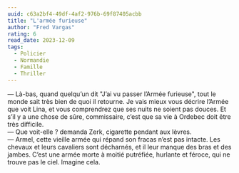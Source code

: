 ```yaml
---
uuid: c63a2bf4-49df-4af2-976b-69f87405acbb
title: "L'armée furieuse"
author: "Fred Vargas"
rating: 6
read_date: 2023-12-09
tags:
  - Policier
  - Normandie
  - Famille
  - Thriller
---
```


— Là-bas, quand quelqu’un dit "J’ai vu passer l’Armée furieuse", tout le monde sait très bien de quoi il retourne. Je vais mieux vous décrire l’Armée que voit Lina, et vous comprendrez que ses nuits ne soient pas douces. Et s’il y a une chose de sûre, commissaire, c’est que sa vie à Ordebec doit être très difficile.  
— Que voit-elle ? demanda Zerk, cigarette pendant aux lèvres.  
— Armel, cette vieille armée qui répand son fracas n’est pas intacte. Les chevaux et leurs cavaliers sont décharnés, et il leur manque des bras et des jambes. C’est une armée morte à moitié putréfiée, hurlante et féroce, qui ne trouve pas le ciel. Imagine cela.